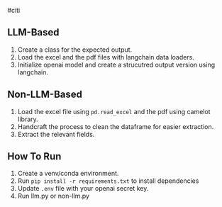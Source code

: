 #citi

## LLM-Based
1. Create a class for the expected output.
2. Load the excel and the pdf files with langchain data loaders.
3. Initialize openai model and create a strucutred output version using langchain.

## Non-LLM-Based
1. Load the excel file using `pd.read_excel` and the pdf using camelot library.
2. Handcraft the process to clean the dataframe for easier extraction.
3. Extract the relevant fields.

## How To Run
1. Create a venv/conda environment.
2. Run `pip install -r requirements.txt` to install dependencies
3. Update `.env` file with your openai secret key.
4. Run llm.py or non-llm.py
